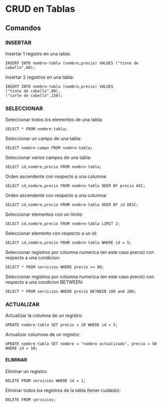 # CRUD en Tablas

## Comandos

### INSERTAR

Insertar 1 registro en una tabla:

```shell
INSERT INTO nombre-tabla (nombre,precio) VALUES ("tinte de cabello",80);
```

Insertar 2 registros en una tabla:

```shell
INSERT INTO nombre-tabla (nombre,precio) VALUES 
("tinte de cabello",80),
("corte de cabello",150);
```

### SELECCIONAR

Seleccionar todos los elementos de una tabla:

```shell
SELECT * FROM nombre-tabla;
```

Seleccionar un campo de una tabla:

```shell
SELECT nombre-campo FROM nombre-tabla;
```

Seleccionar varios campos de una tabla:

```shell
SELECT id,nombre,precio FROM nombre-tabla;
```

Orden ascendente con respecto a una columna:

```shell
SELECT id,nombre,precio FROM nombre-tabla ODER BY precio ASC;
```

Orden ascendente con respecto a una columna:

```shell
SELECT id,nombre,precio FROM nombre-tabla ODER BY id DESC;
```

Seleccionar elementos con un limite:

```shell
SELECT id,nombre,precio FROM nombre-tabla LIMIT 2;
```

Seleccionar elemento con respecto a un id:

```shell
SELECT id,nombre,precio FROM nombre-tabla WHERE id = 5;
```

Seleccionar registros por columna numerica (en este caso precio) con respecto a una condicion:

```shell
SELECT * FROM servicios WHERE precio >= 80;
```

Seleccionar registros por columna numerica (en este caso precio) con respecto a una condicion BETWEEN:

```shell
SELECT * FROM servicios WHERE precio BETWEEN 100 and 200;
```

### ACTUALIZAR

Actualizar la columna de un registro:

```shell
UPDATE nombre-tabla SET precio = 20 WHERE id = 5;
```

Actualizar columnas de un registro:

```shell
UPDATE nombre-tabla SET nombre = "nombre actualizado", precio = 50 WHERE id = 10;
```

#### ELIMINAR

Eliminar un registro:

```shell
DELETE FROM servicios WHERE id = 1;
```

Eliminar todos los registros de la tabla (tener cuidado):

```shell
DELETE FROM servicios;
```
